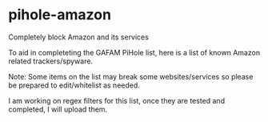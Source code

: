 # pihole-amazon
Completely block Amazon and its services

To aid in completeting the GAFAM PiHole list, here is a list of known Amazon related trackers/spyware.

Note: Some items on the list may break some websites/services so please be prepared to edit/whitelist as needed.

I am working on regex filters for this list, once they are tested and completed, I will upload them.
